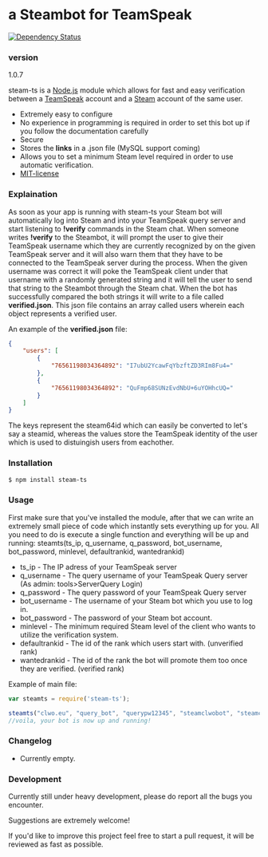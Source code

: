 # a Steambot for TeamSpeak
[![Dependency Status](https://david-dm.org/nikitavondel/steam-ts.svg)](https://david-dm.org/nikitavondel/steam-ts)
### version

1.0.7

steam-ts is a [Node.js] module which allows for fast and easy verification between a [TeamSpeak] account and a [Steam] account of the same user.

  - Extremely easy to configure
  - No experience in programming is required in order to set this bot up if you follow the documentation carefully
  - Secure
  - Stores the **links** in a .json file (MySQL support coming)
  - Allows you to set a minimum Steam level required in order to use automatic verification.
  - [MIT-license]

### Explaination

As soon as your app is running with steam-ts your Steam bot will automatically log into Steam and into your TeamSpeak query server and start listening to **!verify** commands in the Steam chat.
When someone writes **!verify** to the Steambot, it will prompt the user to give their TeamSpeak username which they are currently recognized by on the given TeamSpeak server and it will also warn them that they have to be connected to the TeamSpeak server during the process.
When the given username was correct it will poke the TeamSpeak client under that username with a randomly generated string and it will tell the user to send that string to the Steambot through the Steam chat. When the bot has successfully compared the both strings it will write to a file called **verified.json**.
This json file contains an array called users wherein each object represents a verified user.

An example of the **verified.json** file:
```json
{
    "users": [
        {
            "76561198034364892": "I7ubU2YcawFqYbzftZD3RIm8Fu4="
        },
        {
            "76561198034364892": "QuFmp68SUNzEvdNbU+6uYOHhcUQ="
        }
    ]
}
```

The keys represent the steam64id which can easily be converted to let's say a steamid, whereas the values store the TeamSpeak identity of the user which is used to distuingish users from eachother.



### Installation

```sh
$ npm install steam-ts
```


### Usage

First make sure that you've installed the module, after that we can write an extremely small piece of code which instantly sets everything up for you.
All you need to do is execute a single function and everything will be up and running:
steamts(ts_ip, q_username, q_password, bot_username, bot_password, minlevel, defaultrankid, wantedrankid)
  - ts_ip - The IP adress of your TeamSpeak server
  - q_username - The query username of your TeamSpeak Query server (As admin: tools>ServerQuery Login)
  - q_password - The query password of your TeamSpeak Query server
  - bot_username - The username of your Steam bot which you use to log in.
  - bot_password - The password of your Steam bot account.
  - minlevel - The minimum required Steam level of the client who wants to utilize the verification system.
  - defaultrankid - The id of the rank which users start with. (unverified rank)
  - wantedrankid - The id of the rank the bot will promote them too once they are verified. (verified rank)

Example of main file:
```javascript
var steamts = require('steam-ts');

steamts("clwo.eu", "query_bot", "querypw12345", "steamclwobot", "steamclwopw123", 3, 37, 38);
//voila, your bot is now up and running!
```

### Changelog

- Currently empty.

### Development

Currently still under heavy development, please do report all the bugs you encounter.

Suggestions are extremely welcome!

If you'd like to improve this project feel free to start a pull request, it will be reviewed as fast as possible.


[Node.js]: <https://nodejs.org>
[TeamSpeak]: <https://teamspeak.com/>
[Steam]: <https://steamcommunity.com/>
[MIT-license]: <https://opensource.org/licenses/MIT>
